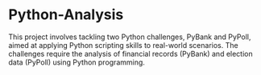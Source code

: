 # Python-Analysis

This project involves tackling two Python challenges, PyBank and PyPoll, aimed at applying Python scripting skills to real-world scenarios. The challenges require the analysis of financial records (PyBank) and election data (PyPoll) using Python programming.
